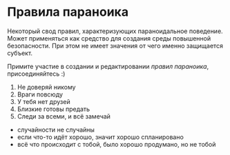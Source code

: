 # Правила параноика

Некоторый свод правил, характеризующих параноидальное поведение. Может применяться как средство для создания среды повышенной безопасности. При этом не имеет значения от чего именно защищается субъект.

Примите участие в создании и редактировании _правил параноика_, присоединяйтесь :)

1. Не доверяй никому
2. Враги повсюду
3. У тебя нет друзей
4. Близкие готовы предать
5. Следи за всеми, и всё замечай

* случайности не случайны
* если что-то идёт хорошо, значит хорошо спланировано
* всё что происходит с тобой, было хорошо продумано, но не тобой

